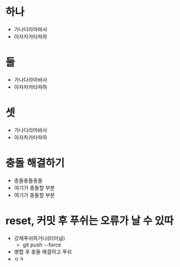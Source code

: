 # 하나
- 가나다라마바사
- 아자차카타파하
# 둘
- 가나다라마바사
- 아자차카타파하
# 셋
- 가나다라마바사
- 아자차카타파하

# 충돌 해결하기
- 충돌충돌충돌
- 여기가 충돌할 부분
- 여기가 충돌할 부분

# reset, 커밋 후 푸쉬는 오류가 날 수 있따
- 강제푸쉬하거나(터미널)
  - git push --force
- 병합 후 충돌 해결하고 푸쉬
- ㅇㅋ